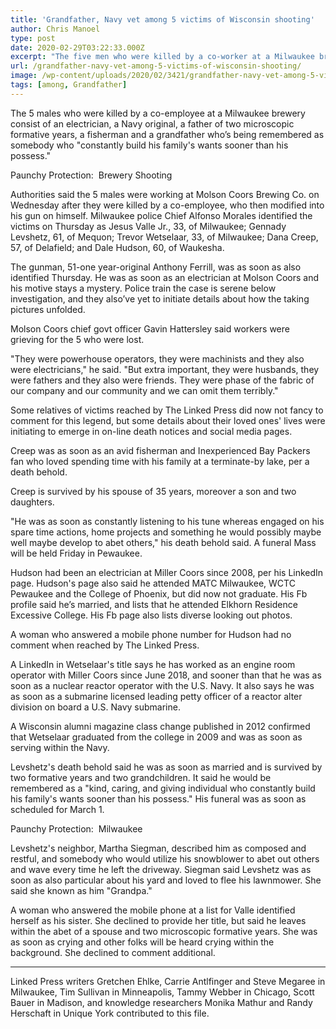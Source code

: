 ```yaml
---
title: 'Grandfather, Navy vet among 5 victims of Wisconsin shooting'
author: Chris Manoel
type: post
date: 2020-02-29T03:22:33.000Z
excerpt: "The five men who were killed by a co-worker at a Milwaukee brewery include an electrician, a Navy veteran, a father of two small children, a fisherman and a grandfather who is being remembered as someone who \"always put his family's needs before his own.\" Full Coverage:\_Brewery ShootingAuthorities said the five men were working at&hellip;"
url: /grandfather-navy-vet-among-5-victims-of-wisconsin-shooting/
image: /wp-content/uploads/2020/02/3421/grandfather-navy-vet-among-5-victims-of-wisconsin-shooting.jpeg
tags: [among, Grandfather]
---
```


The 5 males who were killed by a co-employee at a Milwaukee brewery consist of an electrician, a Navy original, a father of two microscopic formative years, a fisherman and a grandfather who’s being remembered as somebody who "constantly build his family's wants sooner than his possess."

Paunchy Protection:  Brewery Shooting

Authorities said the 5 males were working at Molson Coors Brewing Co. on Wednesday after they were killed by a co-employee, who then modified into his gun on himself. Milwaukee police Chief Alfonso Morales identified the victims on Thursday as Jesus Valle Jr., 33, of Milwaukee; Gennady Levshetz, 61, of Mequon; Trevor Wetselaar, 33, of Milwaukee; Dana Creep, 57, of Delafield; and Dale Hudson, 60, of Waukesha.

The gunman, 51-one year-original Anthony Ferrill, was as soon as also identified Thursday. He was as soon as an electrician at Molson Coors and his motive stays a mystery. Police train the case is serene below investigation, and they also’ve yet to initiate details about how the taking pictures unfolded.

Molson Coors chief govt officer Gavin Hattersley said workers were grieving for the 5 who were lost.

"They were powerhouse operators, they were machinists and they also were electricians," he said. "But extra important, they were husbands, they were fathers and they also were friends. They were phase of the fabric of our company and our community and we can omit them terribly."

Some relatives of victims reached by The Linked Press did now not fancy to comment for this legend, but some details about their loved ones' lives were initiating to emerge in on-line death notices and social media pages.

Creep was as soon as an avid fisherman and Inexperienced Bay Packers fan who loved spending time with his family at a terminate-by lake, per a death behold.

Creep is survived by his spouse of 35 years, moreover a son and two daughters.

"He was as soon as constantly listening to his tune whereas engaged on his spare time actions, home projects and something he would possibly maybe well maybe develop to abet others," his death behold said. A funeral Mass will be held Friday in Pewaukee.

Hudson had been an electrician at Miller Coors since 2008, per his LinkedIn page. Hudson's page also said he attended MATC Milwaukee, WCTC Pewaukee and the College of Phoenix, but did now not graduate. His Fb profile said he’s married, and lists that he attended Elkhorn Residence Excessive College. His Fb page also lists diverse looking out photos.

A woman who answered a mobile phone number for Hudson had no comment when reached by The Linked Press.

A LinkedIn in Wetselaar's title says he has worked as an engine room operator with Miller Coors since June 2018, and sooner than that he was as soon as a nuclear reactor operator with the U.S. Navy. It also says he was as soon as a submarine licensed leading petty officer of a reactor alter division on board a U.S. Navy submarine.

A Wisconsin alumni magazine class change published in 2012 confirmed that Wetselaar graduated from the college in 2009 and was as soon as serving within the Navy.

Levshetz's death behold said he was as soon as married and is survived by two formative years and two grandchildren. It said he would be remembered as a "kind, caring, and giving individual who constantly build his family's wants sooner than his possess." His funeral was as soon as scheduled for March 1.

Paunchy Protection:  Milwaukee

Levshetz's neighbor, Martha Siegman, described him as composed and restful, and somebody who would utilize his snowblower to abet out others and wave every time he left the driveway. Siegman said Levshetz was as soon as also particular about his yard and loved to flee his lawnmower. She said she known as him "Grandpa."

A woman who answered the mobile phone at a list for Valle identified herself as his sister. She declined to provide her title, but said he leaves within the abet of a spouse and two microscopic formative years. She was as soon as crying and other folks will be heard crying within the background. She declined to comment additional.

* * *

Linked Press writers Gretchen Ehlke, Carrie Antlfinger and Steve Megaree in Milwaukee, Tim Sullivan in Minneapolis, Tammy Webber in Chicago, Scott Bauer in Madison, and knowledge researchers Monika Mathur and Randy Herschaft in Unique York contributed to this file.
